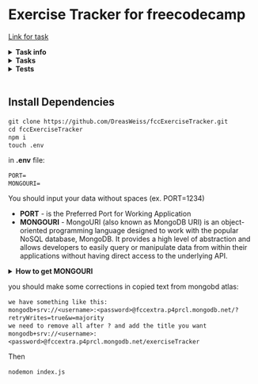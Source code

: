 # Exercise Tracker for freecodecamp
[Link for task](https://www.freecodecamp.org/learn/back-end-development-and-apis/back-end-development-and-apis-projects/exercise-tracker)
<details>
   <summary><b> Task info </b></summary>

### Exercise Tracker
Build a full stack JavaScript app that is functionally similar to this: https://exercise-tracker.freecodecamp.rocks. Working on this project will involve you writing your code using one of the following methods:
- Clone this GitHub repo and complete your project locally.
- Use our Replit starter project to complete your project.
- Use a site builder of your choice to complete the project. Be sure to incorporate all the files from our GitHub repo.
- If you use Replit, follow these steps to set up the project:
1. Start by importing the project on Replit.
2. Next, you will see a .replit window.
3. Select Use run command and click the Done button.
- When you are done, make sure a working demo of your project is hosted somewhere public. Then submit the URL to it in the Solution Link field. Optionally, also submit a link to your project's source code in the GitHub Link field.
- Your responses should have the following structures.
```
Exercise:
{
  username: "fcc_test",
  description: "test",
  duration: 60,
  date: "Mon Jan 01 1990",
  _id: "5fb5853f734231456ccb3b05"
}
User:
{
  username: "fcc_test",
  _id: "5fb5853f734231456ccb3b05"
}
Log:
{
  username: "fcc_test",
  count: 1,
  _id: "5fb5853f734231456ccb3b05",
  log: [{
    description: "test",
    duration: 60,
    date: "Mon Jan 01 1990",
  }]
}
```
Hint: For the date property, the toDateString method of the Date API can be used to achieve the expected output.
</details>

<details>
   <summary><b> Tasks </b></summary>

### TASKS
- [x] You should provide your own project, not the example URL.
- [x] You can POST to /api/users with form data username to create a new user.
- [x] The returned response from POST /api/users with form data username will be an object with username and _id properties.
- [ ] You can make a GET request to /api/users to get a list of all users.
- [ ] The GET request to /api/users returns an array.
- [ ] Each element in the array returned from GET /api/users is an object literal containing a user's username and _id.
- [x] You can POST to /api/users/:_id/exercises with form data description, duration, and optionally date. If no date is supplied, the current date will be used.
- [x] The response returned from POST /api/users/:_id/exercises will be the user object with the exercise fields added.
- [ ] You can make a GET request to /api/users/:_id/logs to retrieve a full exercise log of any user.
- [ ] A request to a user's log GET /api/users/:_id/logs returns a user object with a count property representing the number of exercises that belong to that user.
- [ ] A GET request to /api/users/:_id/logs will return the user object with a log array of all the exercises added.
- [ ] Each item in the log array that is returned from GET /api/users/:_id/logs is an object that should have a description, duration, and date properties.
- [ ] The description property of any object in the log array that is returned from GET /api/users/:_id/logs should be a string.
- [ ] The duration property of any object in the log array that is returned from GET /api/users/:_id/logs should be a number.
- [ ] The date property of any object in the log array that is returned from GET /api/users/:_id/logs should be a string. Use the dateString format of the Date API.
- [ ] You can add from, to and limit parameters to a GET /api/users/:_id/logs request to retrieve part of the log of any user. from and to are dates in yyyy-mm-dd format. limit is an integer of how many logs to send back.
</details>

<details>
   <summary><b> Tests </b></summary>

### TESTS
- [x] You should provide your own project, not the example URL.
- [ ] You can POST to /api/users with form data username to create a new user.
- [ ] The returned response from POST /api/users with form data username will be an object with username and _id properties.
- [ ] You can make a GET request to /api/users to get a list of all users.
- [ ] The GET request to /api/users returns an array.
- [ ] Each element in the array returned from GET /api/users is an object literal containing a user's username and _id.
- [x] You can POST to /api/users/:_id/exercises with form data description, duration, and optionally date. If no date is supplied, the current date will be used.
- [x] The response returned from POST /api/users/:_id/exercises will be the user object with the exercise fields added.
- [ ] You can make a GET request to /api/users/:_id/logs to retrieve a full exercise log of any user.
- [ ] A request to a user's log GET /api/users/:_id/logs returns a user object with a count property representing the number of exercises that belong to that user.
- [ ] A GET request to /api/users/:_id/logs will return the user object with a log array of all the exercises added.
- [ ] Each item in the log array that is returned from GET /api/users/:_id/logs is an object that should have a description, duration, and date properties.
- [ ] The description property of any object in the log array that is returned from GET /api/users/:_id/logs should be a string.
- [ ] The duration property of any object in the log array that is returned from GET /api/users/:_id/logs should be a number.
- [ ] The date property of any object in the log array that is returned from GET /api/users/:_id/logs should be a string. Use the dateString format of the Date API.
- [ ] You can add from, to and limit parameters to a GET /api/users/:_id/logs request to retrieve part of the log of any user. from and to are dates in yyyy-mm-dd format. limit is an integer of how many logs to send back.
</details>

<br>

## Install Dependencies
```
git clone https://github.com/DreasWeiss/fccExerciseTracker.git
cd fccExerciseTracker
npm i
touch .env
```
in **.env** file:
```
PORT=
MONGOURI=
```  
You should input your data without spaces (ex. PORT=1234)
  - **PORT** - is the Preferred Port for Working Application
  - **MONGOURI** - MongoURI (also known as MongoDB URI) is an object-oriented programming language designed to work with the popular NoSQL database, MongoDB. It provides a high level of abstraction and allows developers to easily query or manipulate data from within their applications without having direct access to the underlying API.

<details>
   <summary><b> How to get MONGOURI </b></summary>

  [Link to mongo db atlas](https://www.mongodb.com/atlas/database)
  1.  ![1 step](./docaImg/1.png)
  2.  ![2 step](./docaImg/2.png)
  3.  ![3 step](./docaImg/3.png)

</details>

you should make some corrections in copied text from mongobd atlas:
```
we have something like this:
mongodb+srv://<username>:<password>@fccextra.p4prcl.mongodb.net/?retryWrites=true&w=majority
we need to remove all after ? and add the title you want
mongodb+srv://<username>:<password>@fccextra.p4prcl.mongodb.net/exerciseTracker
```
Then
```
nodemon index.js
```

